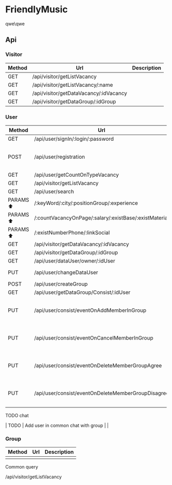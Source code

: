 # FriendlyMusic

qwe\qwe

## Api

### Visitor

| Method | Url                                    | Description |
| ------ | -------------------------------------- | ----------- |
| GET    | /api/visitor/getListVacancy            |             |
| GET    | /api/visitor/getListVacancy/:name      |             |
| GET    | /api/visitor/getDataVacancy/:idVacancy |             |
| GET    | /api/visitor/getDataGroup/:idGroup     |             |

### User

| Method            | Url                                                    | Description                                   |
| ----------------- | ------------------------------------------------------ | --------------------------------------------- |
| GET               | /api/user/signIn/:login/:password                      |                                               |
| POST              | /api/user/registration                                 | Need Data : fio, login, password, retPassword |
| GET               | /api/user/getCountOnTypeVacancy                        |                                               |
| GET               | /api/visitor/getListVacancy                            |                                               |
| GET               | /api/user/search                                       |                                               |
| PARAMS :arrow_up: | /:keyWord/:city/:positionGroup/:experience             |                                               |
| PARAMS :arrow_up: | /:countVacancyOnPage/:salary/:existBase/:existMaterial |                                               |
| PARAMS :arrow_up: | /:existNumberPhone/:linkSocial                         |                                               |
| GET               | /api/visitor/getDataVacancy/:idVacancy                 |                                               |
| GET               | /api/visitor/getDataGroup/:idGroup                     |                                               |
| GET               | /api/user/dataUser/owner/:idUser                       |                                               |
| PUT               | /api/user/changeDataUser                               | Need Data : idUser                            |
| POST              | /api/user/createGroup                                  |                                               |
| GET               | /api/user/getDataGroup/Consist/:idUser                 |                                               |
| PUT               | /api/user/consist/eventOnAddMemberInGroup              | Need Data : idUser, idGroup, idMember         |
| PUT               | /api/user/consist/eventOnCancelMemberInGroup           | Need Data : idUser, idGroup, idMember         |
| PUT               | /api/user/consist/eventOnDeleteMemberGroupAgree        | Need Data : idUser, idGroup, idMember         |
| PUT               | /api/user/consist/eventOnDeleteMemberGroupDisagree     | Need Data : idUser, idGroup, idMember         |

TODO chat

| TODO | Add user in common chat with group | |

### Group

| Method | Url | Description |
| ------ | --- | ----------- |
|        |     |             |

Common query

/api/visitor/getListVacancy
